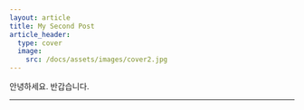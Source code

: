 ```yaml
---
layout: article
title: My Second Post
article_header:
  type: cover
  image:
    src: /docs/assets/images/cover2.jpg
---
```


안녕하세요. 반갑습니다. 

---

